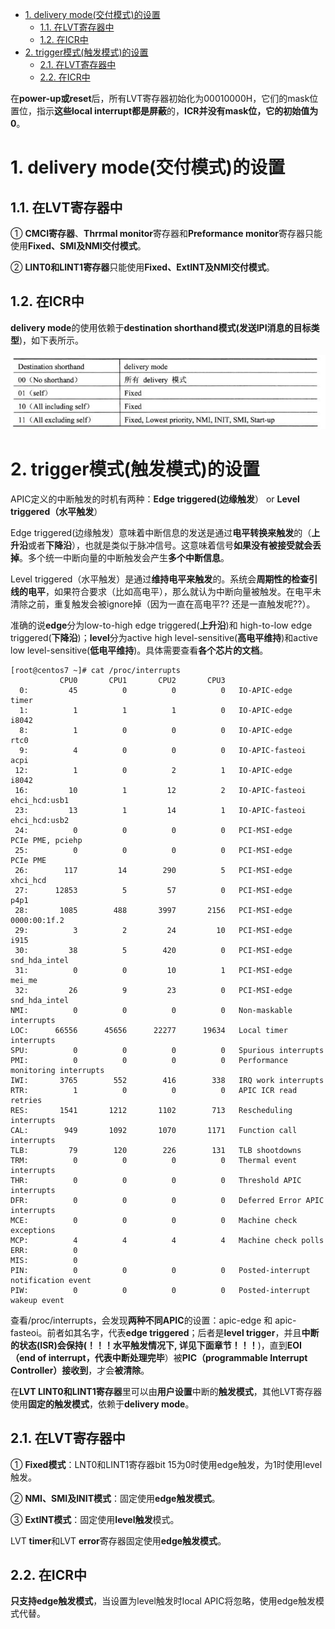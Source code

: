 
<!-- @import "[TOC]" {cmd="toc" depthFrom=1 depthTo=6 orderedList=false} -->

<!-- code_chunk_output -->

- [1. delivery mode(交付模式)的设置](#1-delivery-mode交付模式的设置)
  - [1.1. 在LVT寄存器中](#11-在lvt寄存器中)
  - [1.2. 在ICR中](#12-在icr中)
- [2. trigger模式(触发模式)的设置](#2-trigger模式触发模式的设置)
  - [2.1. 在LVT寄存器中](#21-在lvt寄存器中)
  - [2.2. 在ICR中](#22-在icr中)

<!-- /code_chunk_output -->

在**power-up或reset**后，所有LVT寄存器初始化为00010000H，它们的mask位置位，指示**这些local interrupt都是屏蔽**的，**ICR并没有mask位，它的初始值为0**。

# 1. delivery mode(交付模式)的设置

## 1.1. 在LVT寄存器中

① **CMCI寄存器**、**Thrrmal monitor**寄存器和**Preformance monitor**寄存器只能使用**Fixed、SMI及NMI交付模式**。

② **LINT0和LINT1寄存器**只能使用**Fixed、ExtINT及NMI交付模式**。

## 1.2. 在ICR中

**delivery mode**的使用依赖于**destination shorthand模式(发送IPI消息的目标类型**)，如下表所示。

![config](./images/40.png)

# 2. trigger模式(触发模式)的设置

APIC定义的中断触发的时机有两种：**Edge triggered(边缘触发**） or **Level triggered（水平触发**）

Edge triggered(边缘触发）意味着中断信息的发送是通过**电平转换来触发**的（**上升沿**或者**下降沿**），也就是类似于脉冲信号。这意味着信号**如果没有被接受就会丢掉**。多个统一中断向量的中断触发会产生**多个中断信息**。

Level triggered（水平触发）是通过**维持电平来触发**的。系统会**周期性的检查引线的电平**，如果符合要求（比如高电平），那么就认为中断向量被触发。在电平未清除之前，重复触发会被ignore掉（因为一直在高电平?? 还是一直触发呢??）。

准确的说**edge**分为low\-to\-high edge triggered(**上升沿**)和 high\-to\-low edge triggered(**下降沿**)；**level**分为active high level\-sensitive(**高电平维持**)和active low level\-sensitive(**低电平维持**)。具体需要查看**各个芯片的文档**。

```
[root@centos7 ~]# cat /proc/interrupts 
           CPU0       CPU1       CPU2       CPU3       
  0:         45          0          0          0   IO-APIC-edge      timer
  1:          1          1          1          0   IO-APIC-edge      i8042
  8:          1          0          0          0   IO-APIC-edge      rtc0
  9:          4          0          0          0   IO-APIC-fasteoi   acpi
 12:          1          0          2          1   IO-APIC-edge      i8042
 16:         10          1         12          2   IO-APIC-fasteoi   ehci_hcd:usb1
 23:         13          1         14          1   IO-APIC-fasteoi   ehci_hcd:usb2
 24:          0          0          0          0   PCI-MSI-edge      PCIe PME, pciehp
 25:          0          0          0          0   PCI-MSI-edge      PCIe PME
 26:        117         14        290          5   PCI-MSI-edge      xhci_hcd
 27:      12853          5         57          0   PCI-MSI-edge      p4p1
 28:       1085        488       3997       2156   PCI-MSI-edge      0000:00:1f.2
 29:          3          2         24         10   PCI-MSI-edge      i915
 30:         38          5        420          0   PCI-MSI-edge      snd_hda_intel
 31:          0          0         10          1   PCI-MSI-edge      mei_me
 32:         26          9         23          0   PCI-MSI-edge      snd_hda_intel
NMI:          0          0          0          0   Non-maskable interrupts
LOC:      66556      45656      22277      19634   Local timer interrupts
SPU:          0          0          0          0   Spurious interrupts
PMI:          0          0          0          0   Performance monitoring interrupts
IWI:       3765        552        416        338   IRQ work interrupts
RTR:          1          0          0          0   APIC ICR read retries
RES:       1541       1212       1102        713   Rescheduling interrupts
CAL:        949       1092       1070       1171   Function call interrupts
TLB:         79        120        226        131   TLB shootdowns
TRM:          0          0          0          0   Thermal event interrupts
THR:          0          0          0          0   Threshold APIC interrupts
DFR:          0          0          0          0   Deferred Error APIC interrupts
MCE:          0          0          0          0   Machine check exceptions
MCP:          4          4          4          4   Machine check polls
ERR:          0
MIS:          0
PIN:          0          0          0          0   Posted-interrupt notification event
PIW:          0          0          0          0   Posted-interrupt wakeup event
```

查看/proc/interrupts，会发现**两种不同APIC**的设置：apic\-edge 和 apic\-fasteoi。前者如其名字，代表**edge triggered**；后者是**level trigger**，并且**中断的状态(ISR)会保持(！！！水平触发情况下, 详见下面章节！！！**)，直到**EOI（end of interrupt，代表中断处理完毕**）被**PIC（programmable Interrupt Controller）接收到**，才会**被清除**。

在**LVT LINT0和LINT1寄存器**里可以由**用户设置**中断的**触发模式**，其他LVT寄存器使用**固定的触发模式**，依赖于**delivery mode**。

## 2.1. 在LVT寄存器中

① **Fixed模式**：LNT0和LINT1寄存器bit 15为0时使用edge触发，为1时使用level触发。

② **NMI、SMI及INIT模式**：固定使用**edge触发模式**。

③ **ExtINT模式**：固定使用**level触发**模式。

LVT **timer**和LVT **error**寄存器固定使用**edge触发模式**。

## 2.2. 在ICR中

**只支持edge触发模式**，当设置为level触发时local APIC将忽略，使用edge触发模式代替。

